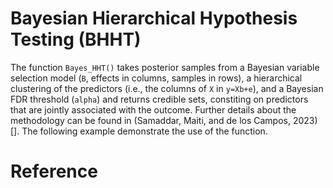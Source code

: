 # Bayesian Hierarchical Hypothesis Testing (BHHT)


The function `Bayes_HHT()` takes posterior samples from a Bayesian variable selection model (`B`, effects in columns, samples in rows), a hierarchical clustering of the predictors (i.e., the columns of `X` in `y=Xb+e`), and a Bayesian FDR threshold (`alpha`) and returns credible sets, constiting on predictors that are jointly associated with the outcome. Further details about the methodology can be found in (Samaddar, Maiti, and de los Campos, 2023)[]. The following example demonstrate the use of the function.


# Reference


